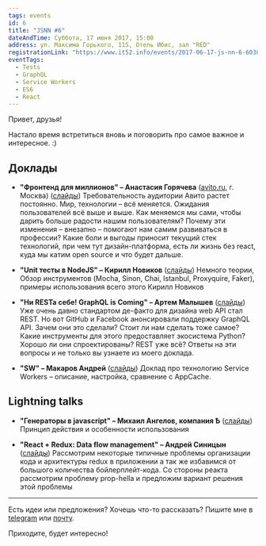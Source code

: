 ```yaml
---
tags: events
id: 6
title: "JSNN #6"
dateAndTime: Суббота, 17 июня 2017, 15:00
address: ул. Максима Горького, 115, Отель Ибис, зал "RED"
registrationLink: "https://www.it52.info/events/2017-06-17-js-nn-6-603059bf-c448-472e-b689-381684f8b4dd/"
eventTags:
  - Tests
  - GraphQL
  - Service Workers
  - ES6
  - React
---
```


Привет, друзья!

Настало время встретиться вновь и поговорить про самое важное и интересное. :)

## Доклады

* **"Фронтенд для миллионов" – Анастасия Горячева** ([avito.ru](https://www.avito.ru/), г. Москва) ([слайды](https://www.slideshare.net/negoryacheva/ss-77015972))
  Требовательность аудитории Авито растет постоянно. Мир, технологии – всё меняется. Ожидания пользователей всё выше и выше.
Как меняемся мы сами, чтобы дарить больше радости нашим пользователям? Почему эти изменения – внезапно – помогают нам самим развиваться в профессии? Какие боли и выгоды приносит текущий стек технологий, при чем тут дизайн-платформа, есть ли жизнь без react, куда мы катим open source и что будет дальше.

* **"Unit тесты в NodeJS" – Кирилл Новиков** ([слайды](https://github.com/kirill3333/jsnn_6/blob/master/Unit%20testing%20in%20Node%20JS.pdf))
  Немного теории, Обзор инструментов (Mocha, Sinon, Chai, Istanbul, Proxyquire, Faker), примеры использования всего этого
Кирилл Новиков

* **"Ни RESТа себе! GraphQL is Coming" – Артем Малышев** ([слайды](http://proofit404.github.io/talks/graphql-relay))
  Уже очень давно стандартом де-факто для дизайна web API стал REST. Но вот GitHub и Facebook анонсировали поддержку GraphQL API. Зачем они это сделали? Стоит ли нам сделать тоже самое? Какие инструменты для этого предоставляет экосистема Python? Хорошо ли они спроектированы? REST уже всё? Ответы на эти вопросы и не только вы узнаете из моего доклада.

* **"SW" – Макаров Андрей** ([слайды](https://r3nya.github.io/sw-intro/))
  Доклад про технологию Service Workers – описание, настройка, сравнение с AppCache.
    
## Lightning talks

* **"Генераторы в javascript" – Михаил Ангелов, компания Ѣ** ([слайды](https://mikhail-angelov.github.io/presentation-generators/#/))
  Принцип действия и особенности использования


* **"React + Redux: Data flow management" – Андрей Синицын** ([слайды](http://slides.com/andreysinitsyn-asn007/deck))
  Рассмотрим некоторые типичные проблемы организации кода и архитектуры redux в приложении а так же избавимся от большого количества бойлерплейт-кода. Со стороны реакта рассмотрим проблему prop-hellа и предложим вариант решения этой проблемы


----

Есть идеи или предложения? Хочешь что-то рассказать?
Пишите мне в [telegram](https://t.me/r3nya) или [почту](mailto:me@r3nya.ru).

Приходите, будет интересно!
